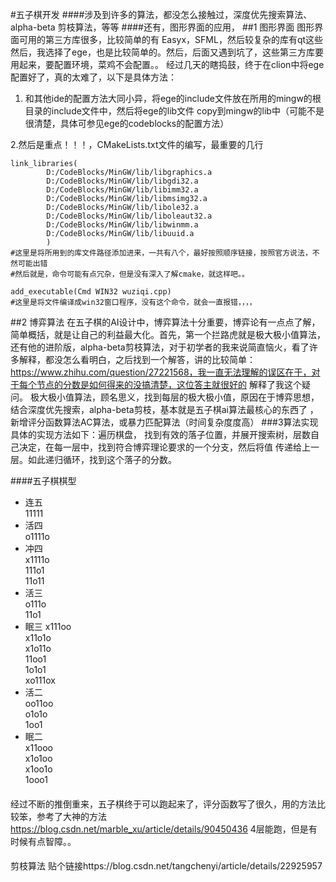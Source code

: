 #五子棋开发
####涉及到许多的算法，都没怎么接触过，深度优先搜索算法、alpha-beta 剪枝算法，等等 
####还有，图形界面的应用，
##1 图形界面
图形界面可用的第三方库很多，比较简单的有 Easyx，SFML，然后较复杂的库有qt这些
然后，我选择了ege，也是比较简单的。然后，后面又遇到坑了，这些第三方库要用起来，要配置环境，菜鸡不会配置。。
经过几天的瞎捣鼓，终于在clion中将ege配置好了，真的太难了，以下是具体方法：

1. 和其他ide的配置方法大同小异，将ege的include文件放在所用的mingw的根目录的include文件中，然后将ege的lib文件
copy到mingw的lib中（可能不是很清楚，具体可参见ege的codeblocks的配置方法）

2.然后是重点！！！，CMakeLists.txt文件的编写，最重要的几行
````
link_libraries(
        D:/CodeBlocks/MinGW/lib/libgraphics.a
        D:/CodeBlocks/MinGW/lib/libgdi32.a
        D:/CodeBlocks/MinGW/lib/libimm32.a
        D:/CodeBlocks/MinGW/lib/libmsimg32.a
        D:/CodeBlocks/MinGW/lib/libole32.a
        D:/CodeBlocks/MinGW/lib/liboleaut32.a
        D:/CodeBlocks/MinGW/lib/libwinmm.a
        D:/CodeBlocks/MinGW/lib/libuuid.a
        )
#这里是将所用到的库文件路径添加进来，一共有八个，最好按照顺序链接，按照官方说法，不然可能出错
#然后就是，命令可能有点冗杂，但是没有深入了解cmake，就这样吧。。

add_executable(Cmd WIN32 wuziqi.cpp)
#这里是将文件编译成win32窗口程序，没有这个命令，就会一直报错，，，，
````
##2 博弈算法
在五子棋的AI设计中，博弈算法十分重要，博弈论有一点点了解，简单概括，就是让自己的利益最大化。首先，第一个拦路虎就是极大极小值算法，
还有他的进阶版，alpha-beta剪枝算法，对于初学者的我来说简直恼火，看了许多解释，都没怎么看明白，之后找到一个解答，讲的比较简单：
https://www.zhihu.com/question/27221568，我一直无法理解的误区在于，对于每个节点的分数是如何得来的没搞清楚，这位答主就很好的
解释了我这个疑问。
极大极小值算法，顾名思义，找到每层的极大极小值，原因在于博弈思想，结合深度优先搜索，alpha-beta剪枝，基本就是五子棋ai算法最核心的东西了
，新增评分函数算法AC算法，或暴力匹配算法（时间复杂度度高）
###3算法实现
具体的实现方法如下：遍历棋盘， 找到有效的落子位置，并展开搜索树，层数自己决定，在每一层中，找到符合博弈理论要求的一个分支，然后将值
传递给上一层。如此递归循环，找到这个落子的分数。

####五子棋棋型
* 连五  
11111  
* 活四  
o1111o      
* 冲四  
x1111o  
111o1  
11o11
* 活三  
o111o  
11o1
* 眠三
x111oo  
x11o1o  
x1o11o  
11oo1  
1o1o1  
xo111ox
* 活二  
oo11oo  
o1o1o   
1oo1
* 眠二  
x11ooo  
x1o1oo  
x1oo1o  
1ooo1

####
经过不断的推倒重来，五子棋终于可以跑起来了，评分函数写了很久，用的方法比较笨，参考了大神的方法
https://blog.csdn.net/marble_xu/article/details/90450436 4层能跑，但是有时候有点智障。。
####
剪枝算法 贴个链接https://blog.csdn.net/tangchenyi/article/details/22925957